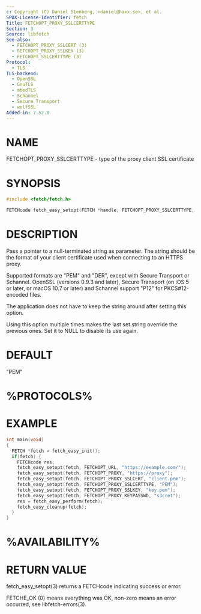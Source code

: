 ```yaml
---
c: Copyright (C) Daniel Stenberg, <daniel@haxx.se>, et al.
SPDX-License-Identifier: fetch
Title: FETCHOPT_PROXY_SSLCERTTYPE
Section: 3
Source: libfetch
See-also:
  - FETCHOPT_PROXY_SSLCERT (3)
  - FETCHOPT_PROXY_SSLKEY (3)
  - FETCHOPT_SSLCERTTYPE (3)
Protocol:
  - TLS
TLS-backend:
  - OpenSSL
  - GnuTLS
  - mbedTLS
  - Schannel
  - Secure Transport
  - wolfSSL
Added-in: 7.52.0
---
```


# NAME

FETCHOPT_PROXY_SSLCERTTYPE - type of the proxy client SSL certificate

# SYNOPSIS

~~~c
#include <fetch/fetch.h>

FETCHcode fetch_easy_setopt(FETCH *handle, FETCHOPT_PROXY_SSLCERTTYPE, char *type);
~~~

# DESCRIPTION

Pass a pointer to a null-terminated string as parameter. The string should be
the format of your client certificate used when connecting to an HTTPS proxy.

Supported formats are "PEM" and "DER", except with Secure Transport or
Schannel. OpenSSL (versions 0.9.3 and later), Secure Transport (on iOS 5 or
later, or macOS 10.7 or later) and Schannel support "P12" for PKCS#12-encoded
files.

The application does not have to keep the string around after setting this
option.

Using this option multiple times makes the last set string override the
previous ones. Set it to NULL to disable its use again.

# DEFAULT

"PEM"

# %PROTOCOLS%

# EXAMPLE

~~~c
int main(void)
{
  FETCH *fetch = fetch_easy_init();
  if(fetch) {
    FETCHcode res;
    fetch_easy_setopt(fetch, FETCHOPT_URL, "https://example.com/");
    fetch_easy_setopt(fetch, FETCHOPT_PROXY, "https://proxy");
    fetch_easy_setopt(fetch, FETCHOPT_PROXY_SSLCERT, "client.pem");
    fetch_easy_setopt(fetch, FETCHOPT_PROXY_SSLCERTTYPE, "PEM");
    fetch_easy_setopt(fetch, FETCHOPT_PROXY_SSLKEY, "key.pem");
    fetch_easy_setopt(fetch, FETCHOPT_PROXY_KEYPASSWD, "s3cret");
    res = fetch_easy_perform(fetch);
    fetch_easy_cleanup(fetch);
  }
}
~~~

# %AVAILABILITY%

# RETURN VALUE

fetch_easy_setopt(3) returns a FETCHcode indicating success or error.

FETCHE_OK (0) means everything was OK, non-zero means an error occurred, see
libfetch-errors(3).
